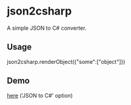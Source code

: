 # json2csharp
A simple JSON to C# converter.

## Usage

json2csharp.renderObject({"some":["object"]})

## Demo 
[here](https://convert.lee.io/) ('JSON to C#' option)
